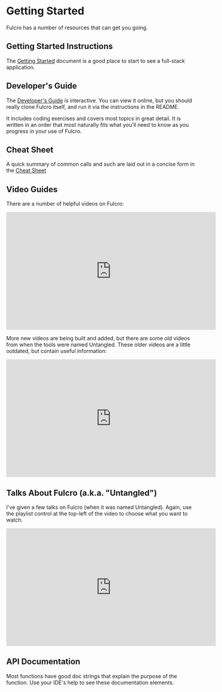 # Getting Started

Fulcro has a number of resources that can get you going.

## Getting Started Instructions

The [Getting Started](https://github.com/fulcrologic/fulcro/blob/develop/GettingStarted.adoc) document is a good place to start to see a full-stack application.

## Developer's Guide

The [Developer's Guide](guide.html) is interactive. You can view it online, but you should really clone Fulcro itself, and run it via the instructions in the README.

It includes coding exercises and covers most topics in great detail.
It is written in an order that most naturally fits what you'll need to know as you progress in your use of Fulcro.

## Cheat Sheet

A quick summary of common calls and such are laid out in a concise form
in the [Cheat Sheet](https://github.com/fulcrologic/fulcro/blob/develop/docs/CheatSheet.adoc)

## Video Guides

There are a number of helpful videos on Fulcro:

<iframe width="560" height="315" src="https://www.youtube.com/embed/videoseries?list=PLVi9lDx-4C_Rwb8LUwW4AdjAu-39PHgEE" frameborder="0" allowfullscreen></iframe>

More new videos are being built and added, but there are some old videos from when the tools
were named Untangled. These older videos are a little outdated, but contain useful 
information:

<iframe width="560" height="315" src="https://www.youtube.com/embed/videoseries?list=PLVi9lDx-4C_T_gsmBQ_2gztvk6h_Usw6R" frameborder="0" allowfullscreen></iframe>

## Talks About Fulcro (a.k.a. "Untangled")

I've given a few talks on Fulcro (when it was named Untangled). Again, use the playlist control at
the top-left of the video to choose what you want to watch.

<iframe width="560" height="315" src="https://www.youtube.com/embed/videoseries?list=PLVi9lDx-4C_Qsgm8JC1VyMevV9DVj-dCh" frameborder="0" allowfullscreen></iframe>

## API Documentation

Most functions have good doc strings that explain the purpose of the function. Use your IDE's help to see these documentation elements.

